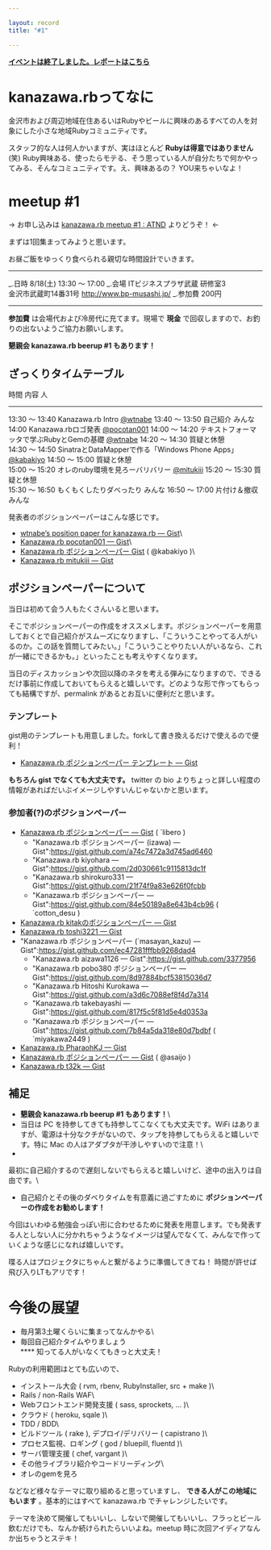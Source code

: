 ```yaml
---

layout: record
title: "#1"

---
```


<p>
<a href="./report.html"><strong>イベントは終了しました。レポートはこちら</strong></a></p>

kanazawa.rbってなに
===================

金沢市および周辺地域在住あるいはRubyやビールに興味のあるすべての人を対象にした小さな地域Rubyコミュニティです。

スタッフ的な人は何人かいますが、実はほとんど
**Rubyは得意ではありません** (笑)
Ruby興味ある、使ったらモテる、そう思っている人が自分たちで何かやってみる、そんなコミュニティです。え、興味あるの？
YOU来ちゃいなよ！

meetup #1
==========

→ お申し込みは [kanazawa.rb meetup #1 :
ATND](http://atnd.org/events/31034) よりどうぞ！ ←

まずは1回集まってみようと思います。

お昼ご飯をゆっくり食べられる親切な時間設計でいきます。

  ----------- ---------------------------------------------------
  \_.日時     8/18(土) 13:30 〜 17:00
  \_.会場     ITビジネスプラザ武蔵 研修室3<br>金沢市武蔵町14番31号 <a href="http://www.bp-musashi.jp/">http://www.bp-musashi.jp/</a>
  \_.参加費   200円
  ----------- ---------------------------------------------------

**参加費** は会場代および冷房代に充てます。現場で **現金**
で回収しますので、お釣りの出ないようご協力お願いします。

**懇親会 kanazawa.rb beerup #1 もあります！**

ざっくりタイムテーブル
----------------------

  時間             内容                                              人
  ---------------- ------------------------------------------------- ----------------------------------------------------------
  13:30 〜 13:40   Kanazawa.rb Intro                                 <a href="https://twitter.com/wtnabe">@wtnabe</a>
  13:40 〜 13:50   自己紹介                                          みんな
  14:00            Kanazawa.rbロゴ発表                               <a href="https://twitter.com/pocotan001">@pocotan001</a>
  14:00 〜 14:20   テキストフォーマッタで学ぶRubyとGemの基礎         <a href="https://twitter.com/wtnabe">@wtnabe</a>
  14:20 〜 14:30   質疑と休憩                                        
  14:30 〜 14:50   SinatraとDataMapperで作る「Windows Phone Apps」   <a href="https://twitter.com/kabakiyo">@kabakiyo</a>
  14:50 〜 15:00   質疑と休憩                                        
  15:00 〜 15:20   オレのruby環境を見ろーバリバリー                  <a href="https://twitter.com/mitukiii">@mitukiii</a>
  15:20 〜 15:30   質疑と休憩                                        
  15:30 〜 16:50   もくもくしたりダベったり                          みんな
  16:50 〜 17:00   片付け＆撤収                                      みんな

発表者のポジションペーパーはこんな感じです。

* [wtnabe’s position paper for kanazawa.rb —
Gist](https://gist.github.com/3176363)\
 * [Kanazawa.rb pocotan001 —
Gist](https://gist.github.com/31ed5ed489c107c3080e)\
 * [Kanazawa.rb ポジションペーパー
Gist](https://gist.github.com/59179d14e515bcfdfa75) ( @kabakiyo )\
 * [Kanazawa.rb mitukiii —
Gist](https://gist.github.com/f5aed1a1244a9bc82c5b)

ポジションペーパーについて
--------------------------

当日は初めて会う人もたくさんいると思います。

そこでポジションペーパーの作成をオススメします。ポジションペーパーを用意しておくとで自己紹介がスムーズになりますし、「こういうことやってる人がいるのか。この話を質問してみたい。」「こういうことやりたい人がいるなら、これが一緒にできるかも。」といったことも考えやすくなります。

当日のディスカッションや次回以降のネタを考える弾みになりますので、できるだけ事前に作成しておいてもらえると嬉しいです。どのような形で作ってもらっても結構ですが、permalink
があるとお互いに便利だと思います。

### テンプレート

gist用のテンプレートも用意しました。forkして書き換えるだけで使えるので便利！

* [Kanazawa.rb ポジションペーパー テンプレート —
Gist](https://gist.github.com/5a523ec3180002229a32)

**もちろん gist でなくても大丈夫です。** twitter の bio
よりちょっと詳しい程度の情報があればだいぶイメージしやすいんじゃないかと思います。

### 参加者(?)のポジションペーパー

-   [Kanazawa.rb ポジションペーパー —
    Gist](https://gist.github.com/c030f92624fd35a32ccc) ( `libero )
    * "Kanazawa.rb ポジションペーパー (izawa) &mdash; Gist":https://gist.github.com/a74c7472a3d745ad6460
    * "Kanazawa.rb kiyohara &mdash; Gist":https://gist.github.com/2d030661c9115813dc1f
    * "Kanazawa.rb shirokuro331 &mdash; Gist":https://gist.github.com/21f74f9a83e626f0fcbb
    * "Kanazawa.rb ポジションペーパー &mdash; Gist":https://gist.github.com/84e50189a8e643b4cb96 ( `cotton\_desu
    )
-   [Kanazawa.rb kitakのポジションペーパー —
    Gist](https://gist.github.com/1ff61592bf93bbbc9849)
-   [Kanazawa.rb toshi3221 —
    Gist](https://gist.github.com/1382e3e18cfab7c16b91)
-   "Kanazawa.rb ポジションペーパー
    (`masayan_kazu) — Gist":https://gist.github.com/ec47281fffbb9268dad4
    * "Kanazawa.rb aizawa1126 — Gist":https://gist.github.com/3377956
    * "Kanazawa.rb pobo380 ポジションペーパー — Gist":https://gist.github.com/8d97884bcf53815036d7
    * "Kanazawa.rb Hitoshi Kurokawa — Gist":https://gist.github.com/a3d6c7088ef8f4d7a314
    * "Kanazawa.rb takebayashi — Gist":https://gist.github.com/817f5c5f81d5e4d0353a
    * "Kanazawa.rb ポジションペーパー  — Gist":https://gist.github.com/7b84a5da318e80d7bdbf ( `miyakawa2449
    )
-   [Kanazawa.rb PharaohKJ —
    Gist](https://gist.github.com/216f1e420cdd317651c1)
-   [Kanazawa.rb ポジションペーパー —
    Gist](https://gist.github.com/9a898208ebc54320673e) ( @asaijo )
-   [Kanazawa.rb t32k —
    Gist](https://gist.github.com/68bc35ff5b094cc74f41)

補足
----

* **懇親会 kanazawa.rb beerup #1 もあります！**\
 * 当日は PC を持参してきても持参してこなくても大丈夫です。WiFi
はありますが、電源は十分なクチがないので、タップを持参してもらえると嬉しいです。特に
Mac の人はアダプタが干渉しやすいので注意！\
 *
最初に自己紹介するので遅刻しないでもらえると嬉しいけど、途中の出入りは自由です。\
 * 自己紹介とその後のダベりタイムを有意義に過ごすために
**ポジションペーパーの作成をお勧めします！**

今回はいわゆる勉強会っぽい形に合わせるために発表を用意します。でも発表する人としない人に分かれちゃうようなイメージは望んでなくて、みんなで作っていくような感じになれば嬉しいです。

喋る人はプロジェクタにちゃんと繋がるように準備してきてね！
時間が許せば飛び入りLTもアリです！

今後の展望
==========

* 毎月第3土曜くらいに集まってなんかやる\
 * 毎回自己紹介タイムやりましょう\
 **** 知ってる人がいなくてもきっと大丈夫！

Rubyの利用範囲はとても広いので、

* インストール大会 ( rvm, rbenv, RubyInstaller, src + make )\
 * Rails / non-Rails WAF\
 * Webフロントエンド開発支援 ( sass, sprockets, … )\
 * クラウド ( heroku, sqale )\
 * TDD / BDD\
 * ビルドツール ( rake ), デプロイ/デリバリー ( capistrano )\
 * プロセス監視、ロギング ( god / bluepill, fluentd )\
 * サーバ管理支援 ( chef, vargant )\
 * その他ライブラリ紹介やコードリーディング\
 * オレのgemを見ろ

などなど様々なテーマに取り組めると思っていますし、
**できる人がこの地域にもいます** 。基本的にはすべて kanazawa.rb
でチャレンジしたいです。

テーマを決めて開催してもいいし、しないで開催してもいいし、フラっとビール飲むだけでも、なんか続けられたらいいよね。meetup
時に次回アイディアなんか出ちゃうとステキ！

